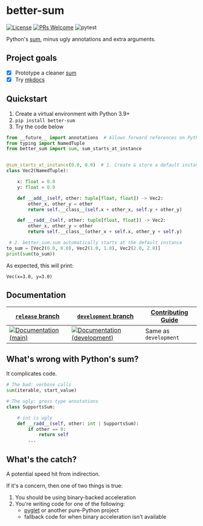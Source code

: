 # better-sum

[![License](https://img.shields.io/badge/License-BSD_2-Clause.svg)](https://opensource.org/licenses/BSD-2-Clause)
[![PRs Welcome](https://img.shields.io/badge/PRs-welcome-brightgreen.svg)](https://makeapullrequest.com)
![pytest](https://github.com/pushfoo/python-better-sum/actions/workflows/pytest.yaml/badge.svg?event=push)


[sum]: https://docs.python.org/3/library/functions.html#sum
[mkdocs]: https://www.mkdocs.org/
[typing-extensions]: https://pypi.org/project/typing-extensions/
[decorator]: docs/usage.md#decorator
[class attribute]: docs/usage.md#a-class-attribute

Python's [sum][], minus ugly annotations and extra arguments.

## Project goals

- [x] Prototype a cleaner [sum][]
- [x] Try [mkdocs][]

## Quickstart

1. Create a virtual environment with Python 3.9+
2. `pip install better-sum`
3. Try the code below

```python
from __future__ import annotations  # Allows forward references on Python < 3.11
from typing import NamedTuple
from better_sum import sum, sum_starts_at_instance


@sum_starts_at_instance(0.0, 0.0)  # 1. Create & store a default instance
class Vec2(NamedTuple):

    x: float = 0.0
    y: float = 0.0

    def __add__(self, other: tuple[float, float]) -> Vec2:
        other_x, other_y = other
        return self.__class__(self.x + other_x, self.y + other_y)

    def __radd__(self, other: tuple[float, float]) -> Vec2:
        other_x, other_y = other
        return self.__class__(other_x + self.x, other_y + self.y)

 # 2. better_sum.sum automatically starts at the default instance
to_sum = [Vec2(0.0, 0.0), Vec2(1.0, 1.0), Vec2(2.0, 2.0)]
print(sum(to_sum))
```

As expected, this will print:
```
Vec(x=3.0, y=3.0)
```
[release]: https://better-sum.readthedocs.io/en/latest/usage/
[development-branch]: https://better-sum.readthedocs.io/en/development/usage/
[Contributing]:  https://better-sum.readthedocs.io/en/development/contributing/

## Documentation
| [`release` branch][release]                                                                                                                           | [`development` branch][development-branch]                                                                                                                                    | [Contributing Guide][Contributing] |
|-------------------------------------------------------------------------------------------------------------------------------------------------------|-------------------------------------------------------------------------------------------------------------------------------------------------------------------------------|------------------------------------|
 | [![Documentation (main)](https://readthedocs.org/projects/better-sum/badge/?version=latest)](https://better-sum.readthedocs.io/en/latest/?badge=main) | [![Documentation (development)](https://readthedocs.org/projects/better-sum/badge/?version=development)](https://better-sum.readthedocs.io/en/development/?badge=development) | Same as `development`              |

## What's wrong with Python's sum?

It complicates code.

```python
# The bad: verbose calls
sum(iterable, start_value)

# The ugly: gross type annotations
class SupportsSum:

    # int is ugly
    def __radd__(self, other: int | SupportsSum):
        if other == 0:
            return self
        ...
```

## What's the catch?

[pyglet]: https://pyglet.readthedocs.io/en/latest/

A potential speed hit from indirection.

If it's a concern, then one of two things is true:

1. You should be using binary-backed acceleration
2. You're writing code for one of the following:
   * [pyglet][] or another pure-Python project
   * fallback code for when binary acceleration isn't available
